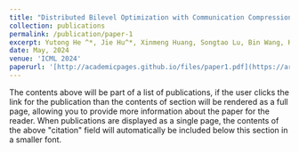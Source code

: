 ```yaml
---
title: "Distributed Bilevel Optimization with Communication Compression"
collection: publications
permalink: /publication/paper-1
excerpt: Yutong He ^*, Jie Hu^*, Xinmeng Huang, Songtao Lu, Bin Wang, Kun Yuan
date: May, 2024
venue: 'ICML 2024'
paperurl: '[http://academicpages.github.io/files/paper1.pdf](https://arxiv.org/pdf/2405.18858)'
---
```


The contents above will be part of a list of publications, if the user clicks the link for the publication than the contents of section will be rendered as a full page, allowing you to provide more information about the paper for the reader. When publications are displayed as a single page, the contents of the above "citation" field will automatically be included below this section in a smaller font.
